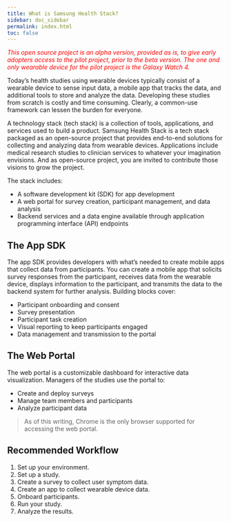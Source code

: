 ```yaml
---
title: What is Samsung Health Stack?
sidebar: doc_sidebar
permalink: index.html
toc: false
---
```


<span style="color:red">*This open source project is an alpha version, provided as is, to give early adopters access to the pilot project, prior to the beta version. The one and only wearable device for the pilot project is the Galaxy Watch 4.*</span>

Today’s health studies using wearable devices typically consist of a wearable device to sense input data, a mobile app that tracks the data, and additional tools to store and analyze the data. Developing these studies from scratch is costly and time consuming. Clearly, a common-use framework can lessen the burden for everyone.

A technology stack (tech stack) is a collection of tools, applications, and services used to build a product. Samsung Health Stack is a tech stack packaged as an open-source project that provides end-to-end solutions for collecting and analyzing data from wearable devices. Applications include medical research studies to clinician services to whatever your imagination envisions. And as open-source project, you are invited to contribute those visions to grow the project.

The stack includes:

-   A software development kit (SDK) for app development
-   A web portal for survey creation, participant management, and data analysis
-   Backend services and a data engine available through application programming interface (API) endpoints

## The App SDK

The app SDK provides developers with what’s needed to create mobile apps that collect data from participants. You can create a mobile app that solicits survey responses from the participant, receives data from the wearable device, displays information to the participant, and transmits the data to the backend system for further analysis. Building blocks cover:

- Participant onboarding and consent
- Survey presentation
- Participant task creation
- Visual reporting to keep participants engaged
- Data management and transmission to the portal

## The Web Portal

The web portal is a customizable dashboard for interactive data visualization. Managers of the studies use the portal to:

- Create and deploy surveys
- Manage team members and participants
- Analyze participant data

> As of this writing, Chrome is the only browser supported for accessing the web portal.

## Recommended Workflow
1.  Set up your environment.
2.  Set up a study.
3.  Create a survey to collect user symptom data.
4.  Create an app to collect wearable device data.
5.  Onboard participants.
6.  Run your study.
7.  Analyze the results.